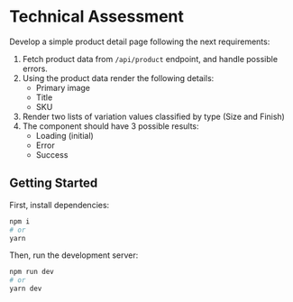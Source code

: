 # Technical Assessment

Develop a simple product detail page following the next requirements:

1. Fetch product data from `/api/product` endpoint, and handle possible errors.
2. Using the product data render the following details:
   - Primary image
   - Title
   - SKU
3. Render two lists of variation values classified by type (Size and Finish)
4. The component should have 3 possible results:
   - Loading (initial)
   - Error
   - Success


## Getting Started

First, install dependencies:

```bash
npm i
# or
yarn
```

Then, run the development server:

```bash
npm run dev
# or
yarn dev
```
